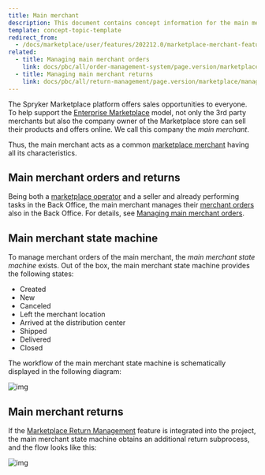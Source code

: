 ```yaml
---
title: Main merchant
description: This document contains concept information for the main merchant in the Spryker Commerce OS.
template: concept-topic-template
redirect_from:
  - /docs/marketplace/user/features/202212.0/marketplace-merchant-feature-overview/main-merchant-concept.html
related:
  - title: Managing main merchant orders
    link: docs/pbc/all/order-management-system/page.version/marketplace/manage-main-merchant-orders.html
  - title: Managing main merchant returns
    link: docs/pbc/all/return-management/page.version/marketplace/manage-in-the-back-office/manage-main-merchant-returns.html
---
```


The Spryker Marketplace platform offers sales opportunities to everyone. To help support the [Enterprise Marketplace](/docs/marketplace/user/intro-to-spryker-marketplace/marketplace-concept.html) model, not only the 3rd party merchants but also the company owner of the Marketplace store can sell their products and offers online. We call this company the *main merchant*.

Thus, the main merchant acts as a common [marketplace merchant](/docs/pbc/all/merchant-management/{{page.version}}/marketplace/marketplace-merchant-feature-overview/marketplace-merchant-feature-overview.html) having all its characteristics.

## Main merchant orders and returns

Being both a [marketplace operator](/docs/marketplace/user/intro-to-spryker-marketplace/marketplace-personas.html) and a seller and already performing tasks in the Back Office, the main merchant manages their [merchant orders](/docs/pbc/all/order-management-system/{{page.version}}/marketplace/marketplace-order-management-feature-overview/merchant-order-overview.html) also in the Back Office. For details, see [Managing main merchant orders](/docs/pbc/all/order-management-system/{{page.version}}/marketplace/manage-merchant-orders.html).

## Main merchant state machine

To manage merchant orders of the main merchant, the *main merchant state machine* exists. Out of the box, the main merchant state machine provides the following states:

- Created
- New
- Canceled
- Left the merchant location
- Arrived at the distribution center
- Shipped
- Delivered
- Closed

The workflow of the main merchant state machine is schematically displayed in the following diagram:

![img](https://spryker.s3.eu-central-1.amazonaws.com/docs/Marketplace/user+guides/Features/Marketplace+Merchant/Main+merchant+concept/main-merchant-state-machine-new.png)

## Main merchant returns

If the [Marketplace Return Management](/docs/pbc/all/return-management/{{page.version}}/marketplace/marketplace-return-management-feature-overview.html) feature is integrated into the project, the main merchant state machine obtains an additional return subprocess, and the flow looks like this:

![img](https://spryker.s3.eu-central-1.amazonaws.com/docs/Marketplace/user+guides/Features/Marketplace+Merchant/Main+merchant+concept/marketplace-main-merchant-return-process.png)
